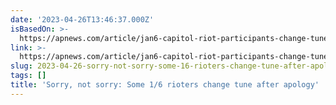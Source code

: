 ```yaml
---
date: '2023-04-26T13:46:37.000Z'
isBasedOn: >-
  https://apnews.com/article/jan6-capitol-riot-participants-change-tune-after-apologies-f0f37e1409da9366d2d3cc3de65502d9
link: >-
  https://apnews.com/article/jan6-capitol-riot-participants-change-tune-after-apologies-f0f37e1409da9366d2d3cc3de65502d9
slug: 2023-04-26-sorry-not-sorry-some-16-rioters-change-tune-after-apology
tags: []
title: 'Sorry, not sorry: Some 1/6 rioters change tune after apology'
---
```


